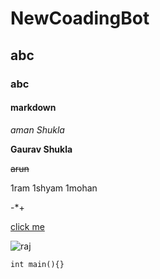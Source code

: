 # NewCoadingBot
## abc 
### abc
#### markdown
*aman* _Shukla_

**Gaurav Shukla**

~~arun~~

1ram 1shyam 1mohan

-*+

[click me](www.google.com)

![raj]()

```int main(){}```


